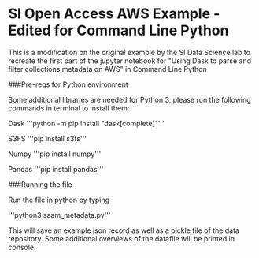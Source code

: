 # SI Open Access AWS Example - Edited for Command Line Python

This is a modification on the original example by the SI Data Science lab to recreate the first part of the jupyter notebook for "Using Dask to parse and filter collections metadata on AWS" in Command Line Python

###Pre-reqs for Python environment

Some additional libraries are needed for Python 3, please run the following commands in terminal to install them:

Dask
'''python -m pip install "dask[complete]"'''

S3FS
'''pip install s3fs'''

Numpy
'''pip install numpy'''

Pandas
'''pip install pandas'''


###Running the file

Run the file in python by typing

'''python3 saam_metadata.py'''

This will save an example json record as well as a pickle file of the data repository. Some additional overviews of the datafile will be printed in console.